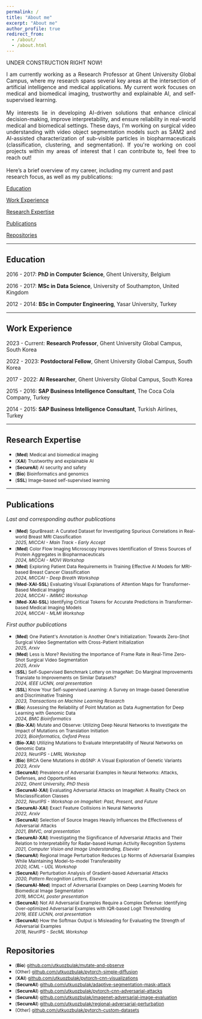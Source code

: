 ```yaml
---
permalink: /
title: "About me"
excerpt: "About me"
author_profile: true
redirect_from:
  - /about/
  - /about.html
---
```


<p> UNDER CONSTRUCTION RIGHT NOW!</p>

<div style="text-align: justify"> 
I am currently working as a Research Professor at Ghent University Global Campus, where my research spans several key areas at the intersection of artificial intelligence and medical applications. My current work focuses on medical and biomedical imaging, trustworthy and explainable AI, and self-supervised learning.
<br><br>
My interests lie in developing AI-driven solutions that enhance clinical decision-making, improve interpretability, and ensure reliability in real-world medical and biomedical settings. These days, I'm working on surgical video understanding with video object segmentation models such as SAM2 and AI-assisted characterization of sub-visible particles in biopharmaceuticals (classification, clustering, and segmentation). If you're working on cool projects within my areas of interest that I can contribute to, feel free to reach out!
</div>
<br>
Here’s a brief overview of my career, including my current and past research focus, as well as my publications:

<a href="#education">Education</a>

<a href="#work">Work Experience</a>

<a href="#research">Research Expertise</a>

<a href="#publications">Publications</a>

<a href="#repositories">Repositories</a>

------

<h2 id="publications">Education</h2>

2016 - 2017: **PhD in Computer Science**, Ghent University, Belgium

2016 - 2017: **MSc in Data Science**, University of Southampton, United Kingdom

2012 - 2014: **BSc in Computer Engineering**, Yasar University, Turkey

------

<h2 id="publications">Work Experience</h2>

2023 - Current: **Research Professor**, Ghent University Global Campus, South Korea

2022 - 2023: **Postdoctoral Fellow**, Ghent University Global Campus, South Korea

2017 - 2022: **AI Researcher**, Ghent University Global Campus, South Korea

2015 - 2016: **SAP Business Intelligence Consultant**, The Coca Cola Company, Turkey

2014 - 2015: **SAP Business Intelligence Consultant**, Turkish Airlines, Turkey

------

<h2 id="publications">Research Expertise</h2>

  * <span style="font-size:12px">(<strong>Med</strong>) Medical and biomedical imaging</span>
  * <span style="font-size:12px">(<strong>XAI</strong>) Trustworthy and explainable AI</span>
  * <span style="font-size:12px">(<strong>SecureAI</strong>) AI security and safety</span>
  * <span style="font-size:12px">(<strong>Bio</strong>) Bioinformatics and genomics</span>
  * <span style="font-size:12px">(<strong>SSL</strong>) Image-based self-supervised learning</span>

------

<h2 id="publications">Publications</h2>

  <span style="font-size:14px">*Last and corresponding author publications*</span>
  
  * <span style="font-size:12px">(<strong>Med</strong>) SpurBreast: A Curated Dataset for Investigating Spurious Correlations in Real-world Breast MRI Classification <br />*2025, MICCAI - Main Track - Early Accept*</span>
  * <span style="font-size:12px">(<strong>Med</strong>) Color Flow Imaging Microscopy Improves Identification of Stress Sources of Protein Aggregates in Biopharmaceuticals <br />*2024, MICCAI - MOVI Workshop*</span>
  * <span style="font-size:12px">(<strong>Med</strong>) Exploring Patient Data Requirements in Training Effective AI Models for MRI-based Breast Cancer Classification <br />*2024, MICCAI - Deep Breath Workshop*</span>
  * <span style="font-size:12px">(<strong>Med</strong>-<strong>XAI</strong>-<strong>SSL</strong>) Evaluating Visual Explanations of Attention Maps for Transformer-Based Medical Imaging <br />*2024, MICCAI - iMIMIC Workshop*</span>
  * <span style="font-size:12px">(<strong>Med</strong>-<strong>XAI</strong>-<strong>SSL</strong>) Identifying Critical Tokens for Accurate Predictions in Transformer-based Medical Imaging Models <br />*2024, MICCAI - MLMI Workshop*</span>

  <span style="font-size:14px">*First author publications*</span>

  * <span style="font-size:12px">(<strong>Med</strong>) One Patient's Annotation is Another One's Initialization: Towards Zero-Shot Surgical Video Segmentation with Cross-Patient Initialization <br />*2025, Arxiv*</span>
  * <span style="font-size:12px">(<strong>Med</strong>) Less is More? Revisiting the Importance of Frame Rate in Real-Time Zero-Shot Surgical Video Segmentation <br />*2025, Arxiv*</span>
  * <span style="font-size:12px">(<strong>SSL</strong>) Self-Supervised Benchmark Lottery on ImageNet: Do Marginal Improvements Translate to Improvements on Similar Datasets? <br />*2024, IEEE IJCNN, oral presentation*</span>
  * <span style="font-size:12px">(<strong>SSL</strong>) Know Your Self-supervised Learning: A Survey on Image-based Generative and Discriminative Training<br />*2023, Transactions on Machine Learning Research*</span>
  * <span style="font-size:12px">(<strong>Bio</strong>) Assessing the Reliability of Point Mutation as Data Augmentation for Deep Learning with Genomic Data<br />*2024, BMC Bioinformatics*</span>
  * <span style="font-size:12px">(<strong>Bio</strong>-<strong>XAI</strong>) Mutate and Observe: Utilizing Deep Neural Networks to Investigate the Impact of Mutations on Translation Initiation<br />*2023, Bioinformatics, Oxford Press*</span>
  * <span style="font-size:12px">(<strong>Bio</strong>-<strong>XAI</strong>) Utilizing Mutations to Evaluate Interpretability of Neural Networks on Genomic Data<br />*2023, NeurIPS - LMRL Workshop*</span>
  * <span style="font-size:12px">(<strong>Bio</strong>) BRCA Gene Mutations in dbSNP: A Visual Exploration of Genetic Variants<br />*2023, Arxiv*</span>
  * <span style="font-size:12px">(<strong>SecureAI</strong>) Prevalence of Adversarial Examples in Neural Networks: Attacks, Defenses, and Opportunities<br />*2022, Ghent University, PhD thesis*</span>
  * <span style="font-size:12px">(<strong>SecureAI</strong>-<strong>XAI</strong>) Evaluating Adversarial Attacks on ImageNet: A Reality Check on Misclassification Classes<br />*2022, NeurIPS - Workshop on ImageNet: Past, Present, and Future*</span>
  * <span style="font-size:12px">(<strong>SecureAI</strong>-<strong>XAI</strong>) Exact Feature Collisions in Neural Networks<br />*2022, Arxiv*</span>
  * <span style="font-size:12px">(<strong>SecureAI</strong>) Selection of Source Images Heavily Influences the Effectiveness of Adversarial Attacks<br />*2021, BMVC, oral presentation*</span>  
  * <span style="font-size:12px">(<strong>SecureAI</strong>-<strong>XAI</strong>) Investigating the Significance of Adversarial Attacks and Their Relation to Interpretability for Radar-based Human Activity Recognition Systems<br />*2021, Computer Vision and Image Understanding, Elsevier*</span>
  * <span style="font-size:12px">(<strong>SecureAI</strong>) Regional Image Perturbation Reduces Lp Norms of Adversarial Examples While Maintaining Model-to-model Transferability<br />*2020, ICML - UDL Workshop*</span>
  * <span style="font-size:12px">(<strong>SecureAI</strong>) Perturbation Analysis of Gradient-based Adversarial Attacks<br />*2020, Pattern Recognition Letters, Elsevier*</span>
  * <span style="font-size:12px">(<strong>SecureAI</strong>-<strong>Med</strong>) Impact of Adversarial Examples on Deep Learning Models for Biomedical Image Segmentation<br />*2019, MICCAI, poster presentation*</span>
  * <span style="font-size:12px">(<strong>SecureAI</strong>) Not All Adversarial Examples Require a Complex Defense: Identifying Over-optimized Adversarial Examples with IQR-based Logit Thresholding<br />*2019, IEEE IJCNN, oral presentation* </span>
  * <span style="font-size:12px">(<strong>SecureAI</strong>) How the Softmax Output is Misleading for Evaluating the Strength of Adversarial Examples<br />*2018, NeurIPS - SecML Workshop* </span>

<h2 id="publications">Repositories</h2>

  * <span style="font-size:12px">(<strong>Bio</strong>) [github.com/utkuozbulak/mutate-and-observe](https://github.com/utkuozbulak/mutate-and-observe)</span>
  * <span style="font-size:12px">(Other) [github.com/utkuozbulak/pytorch-simple-diffusion](https://github.com/utkuozbulak/pytorch-simple-diffusion)</span>
  * <span style="font-size:12px">(<strong>XAI</strong>) [github.com/utkuozbulak/pytorch-cnn-visualizations](https://github.com/utkuozbulak/pytorch-cnn-visualizations)</span>
  * <span style="font-size:12px">(<strong>SecureAI</strong>) [github.com/utkuozbulak/adaptive-segmentation-mask-attack](https://github.com/utkuozbulak/adaptive-segmentation-mask-attack)</span>
  * <span style="font-size:12px">(<strong>SecureAI</strong>) [github.com/utkuozbulak/pytorch-cnn-adversarial-attacks](https://github.com/utkuozbulak/pytorch-cnn-adversarial-attacks)</span>
  * <span style="font-size:12px">(<strong>SecureAI</strong>) [github.com/utkuozbulak/imagenet-adversarial-image-evaluation](https://github.com/utkuozbulak/imagenet-adversarial-image-evaluation)</span>
  * <span style="font-size:12px">(<strong>SecureAI</strong>) [github.com/utkuozbulak/regional-adversarial-perturbation](https://github.com/utkuozbulak/regional-adversarial-perturbation)</span>
  * <span style="font-size:12px">(Other) [github.com/utkuozbulak/pytorch-custom-datasets](https://github.com/utkuozbulak/pytorch-custom-datasets)</span>




